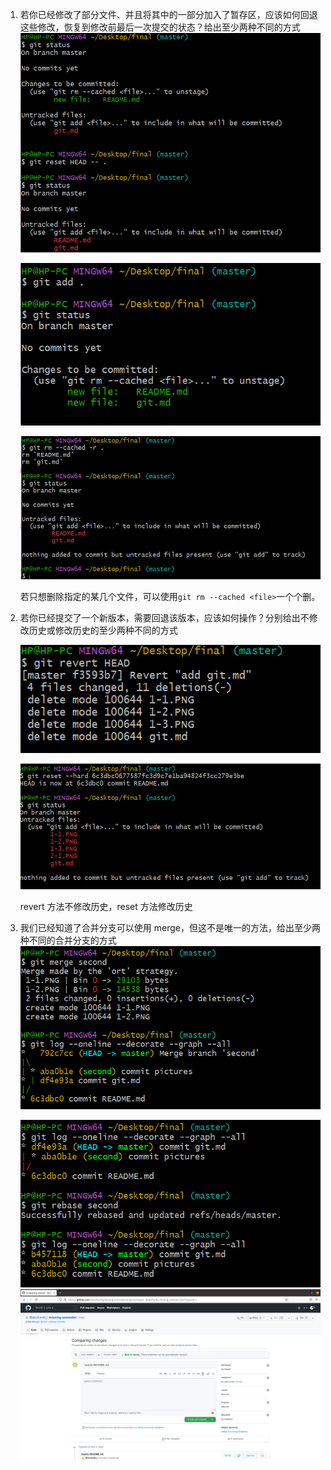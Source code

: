 1. 若你已经修改了部分文件、并且将其中的一部分加入了暂存区，应该如何回退这些修改，恢复到修改前最后一次提交的状态？给出至少两种不同的方式![](./1-1.PNG)

   ![](./1-2.PNG)

   ![](./1-3.PNG)

   若只想删除指定的某几个文件，可以使用`git rm --cached <file>`一个个删。

2. 若你已经提交了一个新版本，需要回退该版本，应该如何操作？分别给出不修改历史或修改历史的至少两种不同的方式

   ![](./2-1.PNG)

   ![](./2-2.PNG)

   revert 方法不修改历史，reset 方法修改历史

3. 我们已经知道了合并分支可以使用 merge，但这不是唯一的方法，给出至少两种不同的合并分支的方式![](./3-1.PNG)

   ![](./3-2.PNG)
   ![](./3-3.png)
